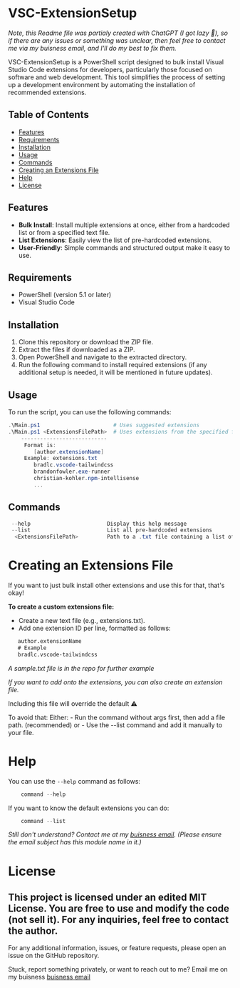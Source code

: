 # VSC-ExtensionSetup

*Note, this Readme file was partialy created with ChatGPT (I got lazy 🤣), so if there are any issues or something was unclear, then feel free to contact me via my buisness email, and I'll do my best to fix them.*

VSC-ExtensionSetup is a PowerShell script designed to bulk install Visual Studio Code extensions for developers, particularly those focused on software and web development. This tool simplifies the process of setting up a development environment by automating the installation of recommended extensions.

## Table of Contents

- [Features](#features)
- [Requirements](#requirements)
- [Installation](#installation)
- [Usage](#usage)
- [Commands](#commands)
- [Creating an Extensions File](#creating-an-extensions-file)
- [Help](#help)
- [License](#license)

## Features

- **Bulk Install**: Install multiple extensions at once, either from a hardcoded list or from a specified text file.
- **List Extensions**: Easily view the list of pre-hardcoded extensions.
- **User-Friendly**: Simple commands and structured output make it easy to use.

## Requirements

- PowerShell (version 5.1 or later)
- Visual Studio Code

## Installation

1. Clone this repository or download the ZIP file.
2. Extract the files if downloaded as a ZIP.
3. Open PowerShell and navigate to the extracted directory.
4. Run the following command to install required extensions (if any additional setup is needed, it will be mentioned in future updates).

## Usage

To run the script, you can use the following commands:

```powershell
.\Main.ps1                       # Uses suggested extensions
.\Main.ps1 <ExtensionsFilePath>  # Uses extensions from the specified file (overrides suggestion/default)
    ---------------------------
     Format is: 
        [author.extensionName]
     Example: extensions.txt
        bradlc.vscode-tailwindcss
        brandonfowler.exe-runner
        christian-kohler.npm-intellisense
        ...
```
## Commands
```powershell
 --help                        Display this help message
 --list                        List all pre-hardcoded extensions
  <ExtensionsFilePath>         Path to a .txt file containing a list of extensions
```

# Creating an Extensions File

If you want to just bulk install other extensions and use this for that, that's okay!

**To create a custom extensions file:**

 - Create a new text file (e.g., extensions.txt).
 - Add one extension ID per line, formatted as follows:
 ```txt
    author.extensionName
    # Example
    bradlc.vscode-tailwindcss
 ```
 *A sample.txt file is in the repo for further example*

*If you want to add onto the extensions, you can also create an extension file.*

Including this file will override the default ⚠️

To avoid that:
 Either:
    - Run the command without args first, then add a file path. (recommended)
    or
    - Use the --list command and add it manually to your file.


# Help

You can use the `--help` command as follows:
```powershell
    command --help
```

If you want to know the default extensions you can do:
```powershell
    command --list 
```


*Still don't understand? Contact me at my [buisness email](mailto:quincy.m.dack@gmail.com). (Please ensure the email subject has this module name in it.)*

# License
This project is licensed under an edited MIT License. You are free to use and modify the code (not sell it). For any inquiries, feel free to contact the author.
---------------

For any additional information, issues, or feature requests, please open an issue on the GitHub repository.


Stuck, report something privately, or want to reach out to me? Email me on my buisness [buisness email](mailto:quincy.m.dack@gmail.com)
